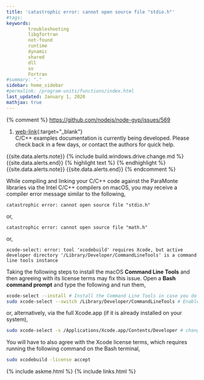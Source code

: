 ```yaml
---
title: 'catastrophic error: cannot open source file "stdio.h"'
#tags: 
keywords: 
        troubleshooting
        libgfortran
        not-found
        runtime
        dynamic
        shared
        dll
        so
        Fortran
#summary: "."
sidebar: home_sidebar
#permalink: /program-units/functions/index.html
last_updated: January 1, 2020
mathjax: true
---
```


{% comment %}
https://github.com/nodejs/node-gyp/issues/569
1. [web-link](){:target="_blank"}  
C/C++ examples documentation is currently being developed. Please check back in a few days, or contact the authors for quick help.  
<div id="toc"></div>  
{{site.data.alerts.note}}
{% include build.windows.drive.change.md %}
{{site.data.alerts.end}}
{% highlight text %}
{% endhighlight %}
<b><code></code></b>
{{site.data.alerts.note}}
{{site.data.alerts.end}}
{% endcomment %}

While compiling and linking your C/C++ code against the ParaMonte libraries via the Intel C/C++ compilers on macOS, you may receive a compiler error message similar to the following,  
```text  
catastrophic error: cannot open source file "stdio.h"
```  

or,
```text  
catastrophic error: cannot open source file "math.h"
```  

or, 
```text  
xcode-select: error: tool 'xcodebuild' requires Xcode, but active developer directory '/Library/Developer/CommandLineTools' is a command line tools instance
```  

Taking the following steps to install the macOS <b>Command Line Tools</b> and then agreeing with its license terms may fix this issue. 
Open a <b>Bash command prompt</b> and type the following and run them,  
```bash  
xcode-select --install # Install the Command Line Tools in case you do not have it already.
sudo xcode-select --switch /Library/Developer/CommandLineTools # Enable command line tools
```  

or, alternatively, via the full Xcode.app (if it is already installed on your system), 
```bash  
sudo xcode-select -s /Applications/Xcode.app/Contents/Developer # change the path if Xcode is installed somewhere else.
```  

You will have to also agree with the Xcode license terms, which requires running the following command on the Bash terminal,
```bash  
sudo xcodebuild -license accept
```  

{% include askme.html %}
{% include links.html %}
